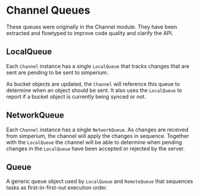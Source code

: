 # Channel Queues

These queues were originally in the Channel module. They have been extracted
and flowtyped to improve code quality and clarify the API.

## LocalQueue

Each `Channel` instance has a single `LocalQueue` that tracks changes that are sent
are pending to be sent to simperium.

As bucket objects are updated, the `Channel` will reference this queue to determine
when an object should be sent. It also uses the `LocalQueue` to report if a bucket object
is currently being synced or not.

## NetworkQueue

Each `Channel` instance has a single `NetworkQueue`. As changes are received from simperium,
the channel will apply the changes in sequence. Together with the `LocalQueue` the channel
will be able to determine when pending changes in the `LocalQueue` have been accepted or
rejected by the server.

## Queue

A generic queue object used by `LocalQueue` and `RemoteQueue` that sequences tasks as
first-in-first-out execution order.
